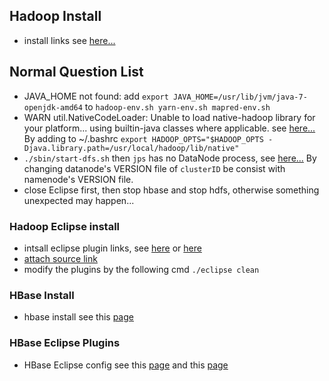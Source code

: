 ## Hadoop Install
- install links see [here...](http://www.powerxing.com/install-hadoop/)

## Normal Question List
- JAVA_HOME not found: add `export JAVA_HOME=/usr/lib/jvm/java-7-openjdk-amd64` to `hadoop-env.sh yarn-env.sh mapred-env.sh`
- WARN util.NativeCodeLoader: Unable to load native-hadoop library for your platform... using builtin-java classes where applicable. see [here...](http://stackoverflow.com/questions/19943766/hadoop-unable-to-load-native-hadoop-library-for-your-platform-warning) By adding to ~/.bashrc ` export HADOOP_OPTS="$HADOOP_OPTS -Djava.library.path=/usr/local/hadoop/lib/native" `
- `./sbin/start-dfs.sh` then `jps` has no DataNode process, see [here...](http://blog.csdn.net/lulongzhou_llz/article/details/40590427) By changing datanode's VERSION file of `clusterID` be consist with namenode's VERSION file.
- close Eclipse first, then stop hbase and stop hdfs, otherwise something unexpected may happen...

### Hadoop Eclipse install
- intsall eclipse plugin links, see [here](http://blog.csdn.net/young_kim1/article/details/50208837) or [here](http://www.powerxing.com/hadoop-build-project-using-eclipse/)
- [attach source link ](http://blog.csdn.net/lifuxiangcaohui/article/details/25218287)
- modify the plugins by the following cmd `./eclipse clean`

### HBase Install
- hbase install see this [page](http://blog.csdn.net/flyfish111222/article/details/51893096)

### HBase Eclipse Plugins
- HBase Eclipse config see this [page](http://blog.csdn.net/liuxiangke0210/article/details/53787223) and this [page](http://blog.csdn.net/nengyu/article/details/51779395)

